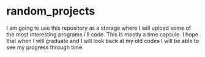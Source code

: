 # random_projects
I am going to use this repository as a storage where I will upload some of the most interesting programs i'll code. This is mostly a time capsule. I hope that when I will graduate and I will look back at my old codes I will be able to see my progress through time.
